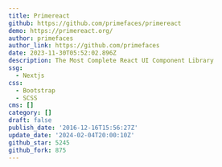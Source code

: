 ```yaml
---
title: Primereact
github: https://github.com/primefaces/primereact
demo: https://primereact.org/
author: primefaces
author_link: https://github.com/primefaces
date: 2023-11-30T05:52:02.896Z
description: The Most Complete React UI Component Library
ssg:
  - Nextjs
css:
  - Bootstrap
  - SCSS
cms: []
category: []
draft: false
publish_date: '2016-12-16T15:56:27Z'
update_date: '2024-02-04T20:00:10Z'
github_star: 5245
github_fork: 875
---
```

